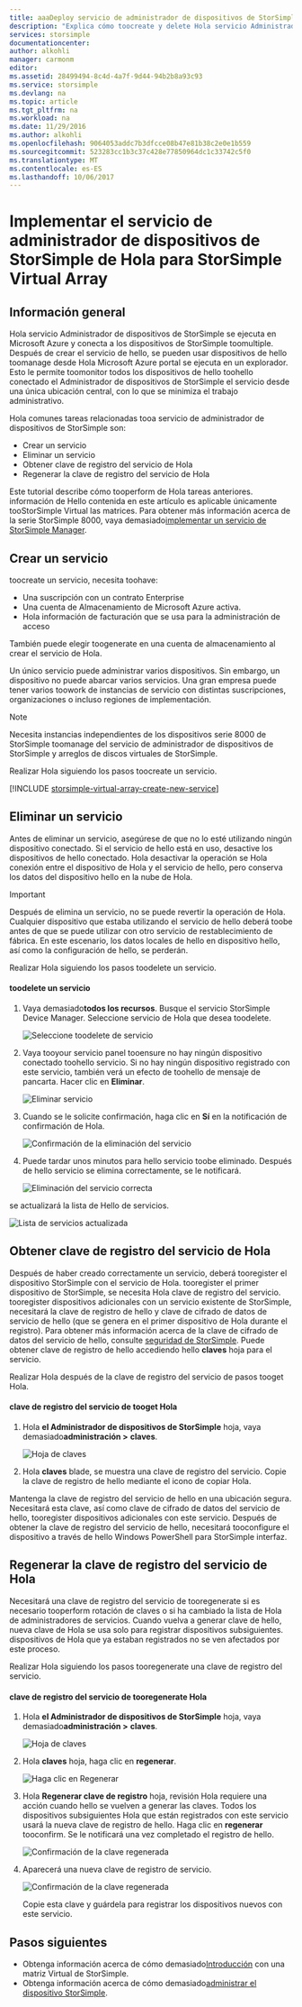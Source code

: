 ```yaml
---
title: aaaDeploy servicio de administrador de dispositivos de StorSimple | Documentos de Microsoft
description: "Explica cómo toocreate y delete Hola servicio Administrador de dispositivos de StorSimple en hello portal de Azure y se describe cómo toomanage Hola clave de registro del servicio."
services: storsimple
documentationcenter: 
author: alkohli
manager: carmonm
editor: 
ms.assetid: 28499494-8c4d-4a7f-9d44-94b2b8a93c93
ms.service: storsimple
ms.devlang: na
ms.topic: article
ms.tgt_pltfrm: na
ms.workload: na
ms.date: 11/29/2016
ms.author: alkohli
ms.openlocfilehash: 9064053addc7b3dfcce08b47e81b38c2e0e1b559
ms.sourcegitcommit: 523283cc1b3c37c428e77850964dc1c33742c5f0
ms.translationtype: MT
ms.contentlocale: es-ES
ms.lasthandoff: 10/06/2017
---
```

# <a name="deploy-hello-storsimple-device-manager-service-for-storsimple-virtual-array"></a>Implementar el servicio de administrador de dispositivos de StorSimple de Hola para StorSimple Virtual Array
## <a name="overview"></a>Información general

Hola servicio Administrador de dispositivos de StorSimple se ejecuta en Microsoft Azure y conecta a los dispositivos de StorSimple toomultiple. Después de crear el servicio de hello, se pueden usar dispositivos de hello toomanage desde Hola Microsoft Azure portal se ejecuta en un explorador. Esto le permite toomonitor todos los dispositivos de hello toohello conectado el Administrador de dispositivos de StorSimple el servicio desde una única ubicación central, con lo que se minimiza el trabajo administrativo.

Hola comunes tareas relacionadas tooa servicio de administrador de dispositivos de StorSimple son:

* Crear un servicio
* Eliminar un servicio
* Obtener clave de registro del servicio de Hola
* Regenerar la clave de registro del servicio de Hola

Este tutorial describe cómo tooperform de Hola tareas anteriores. información de Hello contenida en este artículo es aplicable únicamente tooStorSimple Virtual las matrices. Para obtener más información acerca de la serie StorSimple 8000, vaya demasiado[implementar un servicio de StorSimple Manager](storsimple-manage-service.md).

## <a name="create-a-service"></a>Crear un servicio

toocreate un servicio, necesita toohave:

* Una suscripción con un contrato Enterprise
* Una cuenta de Almacenamiento de Microsoft Azure activa.
* Hola información de facturación que se usa para la administración de acceso

También puede elegir toogenerate en una cuenta de almacenamiento al crear el servicio de Hola.

Un único servicio puede administrar varios dispositivos. Sin embargo, un dispositivo no puede abarcar varios servicios. Una gran empresa puede tener varios toowork de instancias de servicio con distintas suscripciones, organizaciones o incluso regiones de implementación.

> [!NOTE]
> Necesita instancias independientes de los dispositivos serie 8000 de StorSimple toomanage del servicio de administrador de dispositivos de StorSimple y arreglos de discos virtuales de StorSimple.


Realizar Hola siguiendo los pasos toocreate un servicio.

[!INCLUDE [storsimple-virtual-array-create-new-service](../../includes/storsimple-virtual-array-create-new-service.md)]

## <a name="delete-a-service"></a>Eliminar un servicio

Antes de eliminar un servicio, asegúrese de que no lo esté utilizando ningún dispositivo conectado. Si el servicio de hello está en uso, desactive los dispositivos de hello conectado. Hola desactivar la operación se Hola conexión entre el dispositivo de Hola y el servicio de hello, pero conserva los datos del dispositivo hello en la nube de Hola.

> [!IMPORTANT]
> Después de elimina un servicio, no se puede revertir la operación de Hola. Cualquier dispositivo que estaba utilizando el servicio de hello deberá toobe antes de que se puede utilizar con otro servicio de restablecimiento de fábrica. En este escenario, los datos locales de hello en dispositivo hello, así como la configuración de hello, se perderán.
 

Realizar Hola siguiendo los pasos toodelete un servicio.

#### <a name="toodelete-a-service"></a>toodelete un servicio

1. Vaya demasiado**todos los recursos**. Busque el servicio StorSimple Device Manager. Seleccione servicio de Hola que desea toodelete.
   
    ![Seleccione toodelete de servicio](./media/storsimple-virtual-array-manage-service/deleteservice2.png)
2. Vaya tooyour servicio panel tooensure no hay ningún dispositivo conectado toohello servicio. Si no hay ningún dispositivo registrado con este servicio, también verá un efecto de toohello de mensaje de pancarta. Hacer clic en **Eliminar**.
   
    ![Eliminar servicio](./media/storsimple-virtual-array-manage-service/deleteservice3.png)

3. Cuando se le solicite confirmación, haga clic en **Sí** en la notificación de confirmación de Hola. 
   
    ![Confirmación de la eliminación del servicio](./media/storsimple-virtual-array-manage-service/deleteservice4.png)
4. Puede tardar unos minutos para hello servicio toobe eliminado. Después de hello servicio se elimina correctamente, se le notificará.
   
    ![Eliminación del servicio correcta](./media/storsimple-virtual-array-manage-service/deleteservice6.png)

se actualizará la lista de Hello de servicios.

 ![Lista de servicios actualizada](./media/storsimple-virtual-array-manage-service/deleteservice7.png)

## <a name="get-hello-service-registration-key"></a>Obtener clave de registro del servicio de Hola
Después de haber creado correctamente un servicio, deberá tooregister el dispositivo StorSimple con el servicio de Hola. tooregister el primer dispositivo de StorSimple, se necesita Hola clave de registro del servicio. tooregister dispositivos adicionales con un servicio existente de StorSimple, necesitará la clave de registro de hello y clave de cifrado de datos de servicio de hello (que se genera en el primer dispositivo de Hola durante el registro). Para obtener más información acerca de la clave de cifrado de datos del servicio de hello, consulte [seguridad de StorSimple](storsimple-security.md). Puede obtener clave de registro de hello accediendo hello **claves** hoja para el servicio.

Realizar Hola después de la clave de registro del servicio de pasos tooget Hola.

#### <a name="tooget-hello-service-registration-key"></a>clave de registro del servicio de tooget Hola
1. Hola **el Administrador de dispositivos de StorSimple** hoja, vaya demasiado**administración &gt;**  **claves**.
   
   ![Hoja de claves](./media/storsimple-virtual-array-manage-service/getregkey2.png)
2. Hola **claves** blade, se muestra una clave de registro del servicio. Copie la clave de registro de hello mediante el icono de copiar Hola. 

Mantenga la clave de registro del servicio de hello en una ubicación segura. Necesitará esta clave, así como clave de cifrado de datos del servicio de hello, tooregister dispositivos adicionales con este servicio. Después de obtener la clave de registro del servicio de hello, necesitará tooconfigure el dispositivo a través de hello Windows PowerShell para StorSimple interfaz.

## <a name="regenerate-hello-service-registration-key"></a>Regenerar la clave de registro del servicio de Hola
Necesitará una clave de registro del servicio de tooregenerate si es necesario tooperform rotación de claves o si ha cambiado la lista de Hola de administradores de servicios. Cuando vuelva a generar clave de hello, nueva clave de Hola se usa solo para registrar dispositivos subsiguientes. dispositivos de Hola que ya estaban registrados no se ven afectados por este proceso.

Realizar Hola siguiendo los pasos tooregenerate una clave de registro del servicio.

#### <a name="tooregenerate-hello-service-registration-key"></a>clave de registro del servicio de tooregenerate Hola
1. Hola **el Administrador de dispositivos de StorSimple** hoja, vaya demasiado**administración &gt;**  **claves**.
   
   ![Hoja de claves](./media/storsimple-virtual-array-manage-service/getregkey2.png)
2. Hola **claves** hoja, haga clic en **regenerar**.
   
   ![Haga clic en Regenerar](./media/storsimple-virtual-array-manage-service/getregkey5.png)
3. Hola **Regenerar clave de registro** hoja, revisión Hola requiere una acción cuando hello se vuelven a generar las claves. Todos los dispositivos subsiguientes Hola que están registrados con este servicio usará la nueva clave de registro de hello. Haga clic en **regenerar** tooconfirm. Se le notificará una vez completado el registro de hello.
   
   ![Confirmación de la clave regenerada](./media/storsimple-virtual-array-manage-service/getregkey3.png)
4. Aparecerá una nueva clave de registro de servicio.
   
    ![Confirmación de la clave regenerada](./media/storsimple-virtual-array-manage-service/getregkey4.png)
   
   Copie esta clave y guárdela para registrar los dispositivos nuevos con este servicio.

## <a name="next-steps"></a>Pasos siguientes
* Obtenga información acerca de cómo demasiado[Introducción](storsimple-virtual-array-deploy1-portal-prep.md) con una matriz Virtual de StorSimple.
* Obtenga información acerca de cómo demasiado[administrar el dispositivo StorSimple](storsimple-ova-web-ui-admin.md).

